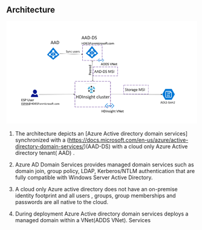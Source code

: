 
## Architecture 

![HDICreate6](https://github.com/arnabganguly/HDInsightESPLab/blob/master/images/Picture56.png) 

1. The architecture depicts an [Azure Active directory domain services] synchronized with a (https://docs.microsoft.com/en-us/azure/active-directory-domain-services/)(AAD-DS) with a cloud only Azure Active directory tenant( AAD) . 

2. Azure AD Domain Services provides managed domain services such as domain join, group policy, LDAP, Kerberos/NTLM authentication that are fully compatible with Windows Server Active Directory.

3. A cloud only Azure active directory does not have an on-premise identity footprint and all users , groups, group memberships and passwords are  all native to the cloud. 

4. During deployment Azure Active directory domain services deploys a managed domain within a VNet(ADDS VNet). Services  



<!--stackedit_data:
eyJoaXN0b3J5IjpbNzQ3NTcxNDEyLDk2Nzg2NTAyOCwtMTc2Nz
A0OTAzOCwtMTgwNTE1NzM5MCwtMTc2NjkzNzY5OF19
-->